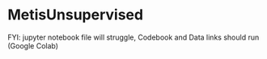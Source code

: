# MetisUnsupervised

FYI: jupyter notebook file will struggle, Codebook and Data links should run (Google Colab)
